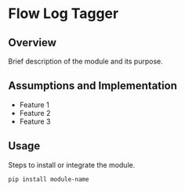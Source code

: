 # Flow Log Tagger

## Overview
Brief description of the module and its purpose.

## Assumptions and Implementation
- Feature 1
- Feature 2
- Feature 3

## Usage
Steps to install or integrate the module.

```bash
pip install module-name
